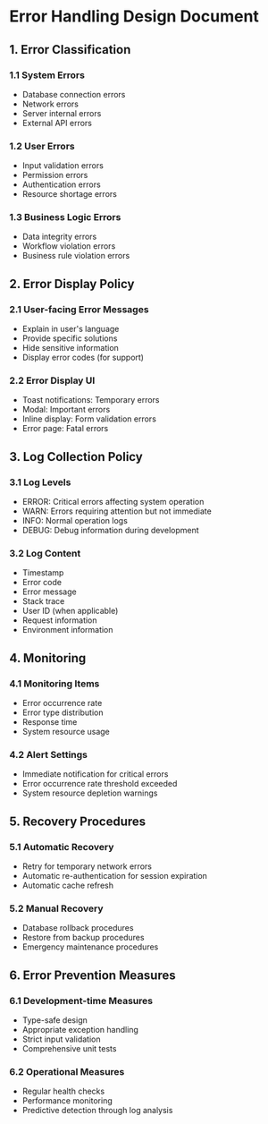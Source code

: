 # Error Handling Design Document

## 1. Error Classification

### 1.1 System Errors

- Database connection errors
- Network errors
- Server internal errors
- External API errors

### 1.2 User Errors

- Input validation errors
- Permission errors
- Authentication errors
- Resource shortage errors

### 1.3 Business Logic Errors

- Data integrity errors
- Workflow violation errors
- Business rule violation errors

## 2. Error Display Policy

### 2.1 User-facing Error Messages

- Explain in user's language
- Provide specific solutions
- Hide sensitive information
- Display error codes (for support)

### 2.2 Error Display UI

- Toast notifications: Temporary errors
- Modal: Important errors
- Inline display: Form validation errors
- Error page: Fatal errors

## 3. Log Collection Policy

### 3.1 Log Levels

- ERROR: Critical errors affecting system operation
- WARN: Errors requiring attention but not immediate
- INFO: Normal operation logs
- DEBUG: Debug information during development

### 3.2 Log Content

- Timestamp
- Error code
- Error message
- Stack trace
- User ID (when applicable)
- Request information
- Environment information

## 4. Monitoring

### 4.1 Monitoring Items

- Error occurrence rate
- Error type distribution
- Response time
- System resource usage

### 4.2 Alert Settings

- Immediate notification for critical errors
- Error occurrence rate threshold exceeded
- System resource depletion warnings

## 5. Recovery Procedures

### 5.1 Automatic Recovery

- Retry for temporary network errors
- Automatic re-authentication for session expiration
- Automatic cache refresh

### 5.2 Manual Recovery

- Database rollback procedures
- Restore from backup procedures
- Emergency maintenance procedures

## 6. Error Prevention Measures

### 6.1 Development-time Measures

- Type-safe design
- Appropriate exception handling
- Strict input validation
- Comprehensive unit tests

### 6.2 Operational Measures

- Regular health checks
- Performance monitoring
- Predictive detection through log analysis
